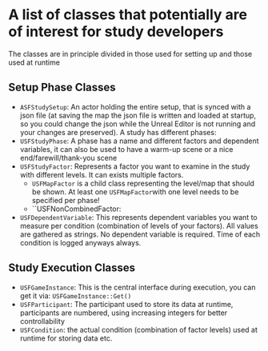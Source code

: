 # A list of classes that potentially are of interest for study developers

The classes are in principle divided in those used for setting up and those used at runtime

## Setup Phase Classes

* ``ASFStudySetup``: An actor holding the entire setup, that is synced with a json file (at saving the map the json file is written and loaded at startup, so you could change the json while the Unreal Editor is not running and your changes are preserved). A study has different phases:
* ``USFStudyPhase``: A phase has a name and different factors and dependent variables, it can also be used to have a warm-up scene or a nice end/farewill/thank-you scene
* ``USFStudyFactor``: Represents a factor you want to examine in the study with different levels. It can exists multiple factors. 
  * ``USFMapFactor`` is a child class representing the level/map that should be shown. At least one ``USFMapFactor``with one level needs to be specified per phase!
  * ``USFNonCombinedFactor:
* ``USFDependentVariable``: This represents dependent variables you want to measure per condition (combination of levels of your factors). All values are gathered as strings. No dependent variable is required. Time of each condition is logged anyways always.

## Study Execution Classes

* ``USFGameInstance``: This is the central interface during execution, you can get it via: ``USFGameInstance::Get()``
* ``USFParticipant``: The participant used to store its data at runtime, participants are numbered, using increasing integers for better controllability
* ``USFCondition``: the actual condition (combination of factor levels) used at runtime for storing data etc.

